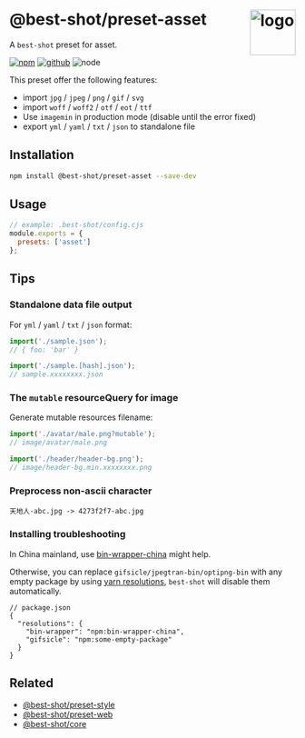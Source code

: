 # @best-shot/preset-asset <img src="https://cdn.jsdelivr.net/gh/best-shot/best-shot/packages/core/logo.svg" alt="logo" height="80" align="right">

A `best-shot` preset for asset.

[![npm][npm-badge]][npm-url]
[![github][github-badge]][github-url]
![node][node-badge]

[npm-url]: https://www.npmjs.com/package/@best-shot/preset-asset
[npm-badge]: https://img.shields.io/npm/v/@best-shot/preset-asset.svg?style=flat-square&logo=npm
[github-url]: https://github.com/best-shot/best-shot/tree/master/packages/preset-asset
[github-badge]: https://img.shields.io/npm/l/@best-shot/preset-asset.svg?style=flat-square&colorB=blue&logo=github
[node-badge]: https://img.shields.io/node/v/@best-shot/preset-asset.svg?style=flat-square&colorB=green&logo=node.js

This preset offer the following features:

- import `jpg` / `jpeg` / `png` / `gif` / `svg`
- import `woff` / `woff2` / `otf` / `eot` / `ttf`
- Use `imagemin` in production mode (disable until the error fixed)
- export `yml` / `yaml` / `txt` / `json` to standalone file

## Installation

```bash
npm install @best-shot/preset-asset --save-dev
```

## Usage

```cjs
// example: .best-shot/config.cjs
module.exports = {
  presets: ['asset']
};
```

## Tips

### Standalone data file output

For `yml` / `yaml` / `txt` / `json` format:

```js
import('./sample.json');
// { foo: 'bar' }

import('./sample.[hash].json');
// sample.xxxxxxxx.json
```

### The `mutable` resourceQuery for image

Generate mutable resources filename:

```js
import('./avatar/male.png?mutable');
// image/avatar/male.png

import('./header/header-bg.png');
// image/header-bg.min.xxxxxxxx.png
```

### Preprocess non-ascii character

```plain
天地人-abc.jpg -> 4273f2f7-abc.jpg
```

### Installing troubleshooting

In China mainland, use [bin-wrapper-china](https://github.com/best-shot/bin-wrapper-china) might help.

Otherwise, you can replace `gifsicle/jpegtran-bin/optipng-bin` with any empty package by using [yarn resolutions](https://classic.yarnpkg.com/en/docs/selective-version-resolutions), `best-shot` will disable them automatically.

```jsonc
// package.json
{
  "resolutions": {
    "bin-wrapper": "npm:bin-wrapper-china",
    "gifsicle": "npm:some-empty-package"
  }
}
```

## Related

- [@best-shot/preset-style](../preset-style)
- [@best-shot/preset-web](../preset-web)
- [@best-shot/core](../core)
